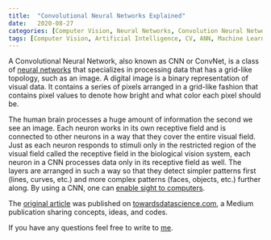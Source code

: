```yaml
---
title:  "Convolutional Neural Networks Explained"
date:   2020-08-27
categories: [Computer Vision, Neural Networks, Convolution Neural Network]
tags: [Computer Vision, Artificial Intelligence, CV, ANN, Machine Learning]
---
```

A Convolutional Neural Network, also known as CNN or ConvNet, is a class of [neural networks][neural networks] that specializes in processing data that has a grid-like topology, such as an image. A digital image is a binary representation of visual data. It contains a series of pixels arranged in a grid-like fashion that contains pixel values to denote how bright and what color each pixel should be.

The human brain processes a huge amount of information the second we see an image. Each neuron works in its own receptive field and is connected to other neurons in a way that they cover the entire visual field. Just as each neuron responds to stimuli only in the restricted region of the visual field called the receptive field in the biological vision system, each neuron in a CNN processes data only in its receptive field as well. The layers are arranged in such a way so that they detect simpler patterns first (lines, curves, etc.) and more complex patterns (faces, objects, etc.) further along. By using a CNN, one can [enable sight to computers][enable sight to computers].

The [original article][original article] was published on [towardsdatascience.com][towardsdatascience.com], a Medium publication sharing concepts, ideas, and codes.

If you have any questions feel free to write to [me](mailto:mayank1996.skb@hotmail.com).

[enable sight to computers]: https://www.datascience.com/blog/computer-vision-in-artificial-intelligence  
[neural networks]: https://datascience.hubs.vidyard.com/watch/CYfbzzj57RPfCwoMnEHD4M  
[original article]: https://towardsdatascience.com/convolutional-neural-networks-explained-9cc5188c4939  
[towardsdatascience.com]: https://towardsdatascience.com
